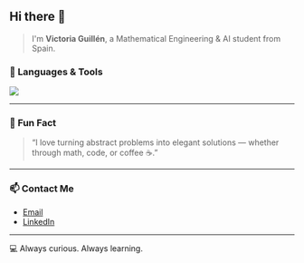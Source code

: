 ## Hi there 👋

>  I'm **Victoria Guillén**, a Mathematical Engineering & AI student from Spain.  

### 🧠 Languages & Tools
<p>
  <img src="https://skillicons.dev/icons?i=python,java,js,cs,r,bash,html,css,react,flask,django,pytorch,sklearn,tensorflow,opencv,matlab,git,github,linux,docker,aws,azure,hadoop,kafka,spark,mysql,mongodb,redis,neo4j,vscode,visualstudio,postman,tableau,powerbi,unity&perline=9" />
</p>

---

### 🧩 Fun Fact

> “I love turning abstract problems into elegant solutions — whether through math, code, or coffee ☕.”

---

### 📫 Contact Me
-  [Email](mailto:vguillentorre@gmail.com)
-  [LinkedIn](https://linkedin.com/in/victoriaguillendelatorre)

---

💻 Always curious. Always learning.
